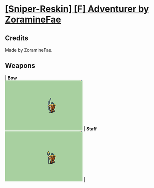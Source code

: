 # [\[Sniper-Reskin\] \[F\] Adventurer by ZoramineFae](./)
## Credits

Made by ZoramineFae.

## Weapons

| <b>Bow</b><br/><img alt="Bow animation" src="./5.%20Bow/Bow.gif"/> | <b>Staff</b><br/><img alt="Staff animation" src="./7.%20Staff/Staff.gif"/> |
